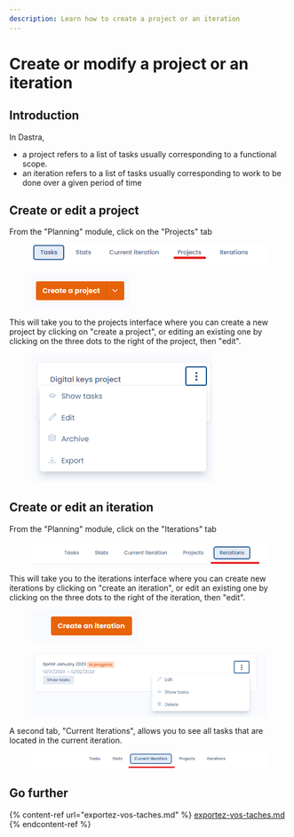 ```yaml
---
description: Learn how to create a project or an iteration
---
```


# Create or modify a project or an iteration

## Introduction

In Dastra,&#x20;

* a project refers to a list of tasks usually corresponding to a functional scope.&#x20;
* an iteration refers to a list of tasks usually corresponding to work to be done over a given period of time

## Create or edit a project

From the "Planning" module, click on the "Projects" tab

<figure><img src="../../.gitbook/assets/image (123).png" alt=""><figcaption></figcaption></figure>

<figure><img src="../../.gitbook/assets/image (132).png" alt=""><figcaption></figcaption></figure>

This will take you to the projects interface where you can create a new project by clicking on "create a project", or editing an existing one by clicking on the three dots to the right of the project, then "edit".

<figure><img src="../../.gitbook/assets/image (107).png" alt=""><figcaption></figcaption></figure>

## Create or edit an iteration

From the "Planning" module, click on the "Iterations" tab

<figure><img src="../../.gitbook/assets/image (140).png" alt=""><figcaption></figcaption></figure>

This will take you to the iterations interface where you can create new iterations by clicking on "create an iteration", or edit an existing one by clicking on the three dots to the right of the iteration, then "edit".

<figure><img src="../../.gitbook/assets/image (105).png" alt=""><figcaption></figcaption></figure>

<figure><img src="../../.gitbook/assets/image (110).png" alt=""><figcaption></figcaption></figure>

A second tab, "Current Iterations", allows you to see all tasks that are located in the current iteration.

<figure><img src="../../.gitbook/assets/image (115).png" alt=""><figcaption></figcaption></figure>

## Go further

{% content-ref url="exportez-vos-taches.md" %}
[exportez-vos-taches.md](exportez-vos-taches.md)
{% endcontent-ref %}
